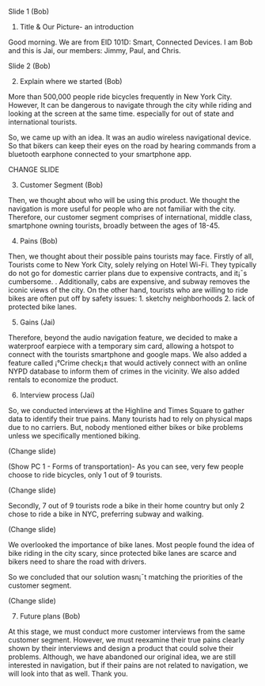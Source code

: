 Slide 1 (Bob)

1. Title & Our Picture- an introduction 

Good morning.  We are from EID 101D: Smart, Connected Devices. I am Bob and this is Jai, our  members: Jimmy, Paul, and Chris. 

Slide 2 (Bob) 

2. Explain where we started (Bob)

More than 500,000 people ride bicycles frequently in New York City. However,  It can be dangerous to navigate through the city while riding and looking at the screen at the same time.  especially for  out of state and international tourists. 

So, we came up with an idea. It was  an audio wireless navigational device. So that bikers can  keep their eyes on the road by hearing commands from a bluetooth earphone connected to your smartphone app. 

CHANGE SLIDE

3. Customer Segment (Bob)

Then, we thought about who will be using this product. We thought the navigation is more useful for people who are not familiar with the city. Therefore, our customer segment comprises of international, middle class, smartphone owning tourists, broadly between the ages of 18-45. 

4. Pains (Bob) 

Then, we thought about their  possible pains tourists may face. Firstly of all, 
Tourists come to New York City, solely relying on Hotel Wi-Fi. They typically do not go for domestic carrier plans due to expensive contracts, and it¡¯s cumbersome. . Additionally, cabs are expensive, and subway removes the iconic views of the city. On the other hand, tourists who are willing to ride bikes are often  put off by safety issues: 1. sketchy neighborhoods 2. lack of protected bike lanes. 

5. Gains (Jai) 

Therefore, beyond the audio navigation feature, we decided to make a waterproof earpiece with a temporary sim card, allowing a hotspot to connect with the tourists smartphone and google maps. We also added a feature called ¡°Crime check¡± that would actively connect with an online NYPD database to inform them of crimes in the vicinity.  We also added rentals to economize the product.

6. Interview process (Jai) 

So, we conducted interviews at the Highline and Times Square to gather data to identify their true pains. 
Many tourists had to rely on physical maps due to no carriers. But, nobody mentioned either bikes or bike problems unless we specifically mentioned biking.

(Change slide)

(Show PC 1 - Forms of transportation)- As you can see, very few people choose to ride bicycles, only 1 out of 9 tourists. 

(Change slide) 

Secondly, 7 out of 9 tourists rode a bike in their home country but only 2 chose to ride a bike in NYC, preferring subway and walking. 

(Change slide) 

We overlooked the importance of bike lanes. Most people found the idea of bike riding in the city scary, since protected bike lanes are scarce and bikers need to share the road with drivers. 

So we concluded that our solution wasn¡¯t matching the priorities of the customer segment. 

(Change slide) 

7. Future plans (Bob)

At this stage, we must conduct more customer interviews from the same customer segment. However, we must reexamine their true pains clearly shown by their interviews and design a product that could solve their problems. Although, we have abandoned our original idea, we are still interested in navigation, but if their pains are not related to navigation, we will look into that as well. Thank you.



